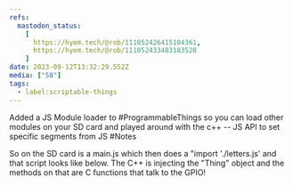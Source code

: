 ```yaml
---
refs:
  mastodon_status:
    [
      https://hyem.tech/@rob/111052426415104361,
      https://hyem.tech/@rob/111052433483183520
    ]
date: 2023-09-12T13:32:29.552Z
media: ["58"]
tags:
  - label:scriptable-things
---
```


Added a JS Module loader to #ProgrammableThings so you can load other modules on your SD card and played around with the c++ -- JS API to set specific segments from JS #Notes

So on the SD card is a main.js which then does a "import './letters.js' and that script looks like below. The C++ is injecting the "Thing" object and the methods on that are C functions that talk to the GPIO!

